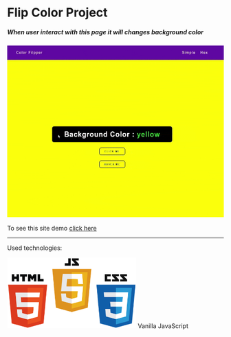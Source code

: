 

# Flip Color Project
##### When user interact with this page it will changes background color

<img src="./images/Gif.gif" width="600" height="400" />

To see this site demo
[click here](https://filp-color.netlify.app/)

*****************************************************************
Used technologies: 



<img src="./images/Techs.png" width="300" height="165" />
Vanilla JavaScript

<!-- For logo

![Used Technologies](./images/Techs.png "Used Technologies: HTML CSS JAVASCRIPT")

 -->

